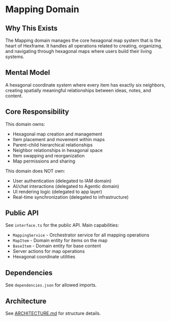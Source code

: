 # Mapping Domain

## Why This Exists
The Mapping domain manages the core hexagonal map system that is the heart of Hexframe. It handles all operations related to creating, organizing, and navigating through hexagonal maps where users build their living systems.

## Mental Model
A hexagonal coordinate system where every item has exactly six neighbors, creating spatially meaningful relationships between ideas, notes, and content.

## Core Responsibility
This domain owns:
- Hexagonal map creation and management
- Item placement and movement within maps
- Parent-child hierarchical relationships
- Neighbor relationships in hexagonal space
- Item swapping and reorganization
- Map permissions and sharing

This domain does NOT own:
- User authentication (delegated to IAM domain)
- AI/chat interactions (delegated to Agentic domain)
- UI rendering logic (delegated to app layer)
- Real-time synchronization (delegated to infrastructure)

## Public API
See `interface.ts` for the public API. Main capabilities:
- `MappingService` - Orchestrator service for all mapping operations
- `MapItem` - Domain entity for items on the map
- `BaseItem` - Domain entity for base content
- Server actions for map operations
- Hexagonal coordinate utilities

## Dependencies
See `dependencies.json` for allowed imports.

## Architecture
See [ARCHITECTURE.md](./ARCHITECTURE.md) for structure details.